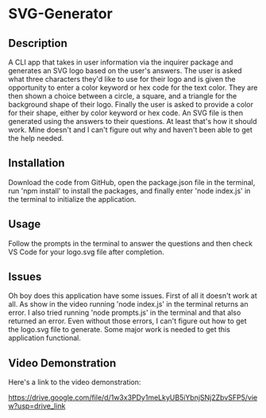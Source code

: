 # SVG-Generator

## Description
A CLI app that takes in user information via the inquirer package and generates an SVG logo based on the user's answers. The user is asked what three characters they'd like to use for their logo and is given the opportunity to enter a color keyword or hex code for the text color. They are then shown a choice between a circle, a square, and a triangle for the background shape of their logo. Finally the user is asked to provide a color for their shape, either by color keyword or hex code. An SVG file is then generated using the answers to their questions. At least that's how it should work. Mine doesn't and I can't figure out why and haven't been able to get the help needed.

## Installation
Download the code from GitHub, open the package.json file in the terminal, run 'npm install' to install the packages, and finally enter 'node index.js' in the terminal to initialize the application.

## Usage
Follow the prompts in the terminal to answer the questions and then check VS Code for your logo.svg file after completion.

## Issues
Oh boy does this application have some issues. First of all it doesn't work at all. As show in the video running 'node index.js' in the terminal returns an error. I also tried running 'node prompts.js' in the terminal and that also returned an error. Even without those errors, I can't figure out how to get the logo.svg file to generate. Some major work is needed to get this application functional.

## Video Demonstration
Here's a link to the video demonstration:

https://drive.google.com/file/d/1w3x3PDy1meLkyUB5iYbnjSNj2ZbvSFP5/view?usp=drive_link

